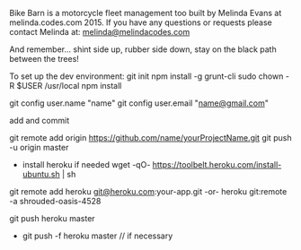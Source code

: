Bike Barn is a motorcycle fleet management too built by Melinda Evans at melinda.codes.com 2015.
If you have any questions or requests please contact Melinda at:
melinda@melindacodes.com

And remember... shint side up, rubber side down, stay on the black path between the trees!



To set up the dev environment:
git init
npm install -g grunt-cli
sudo chown -R $USER /usr/local
npm install

git config user.name "name"
git config user.email "name@gmail.com"

add and commit

git remote add origin https://github.com/name/yourProjectName.git
git push -u origin master

- install heroku if needed
wget -qO- https://toolbelt.heroku.com/install-ubuntu.sh | sh

git remote add heroku git@heroku.com:your-app.git
 -or-
heroku git:remote -a shrouded-oasis-4528

git push heroku master
* git push -f heroku master // if necessary